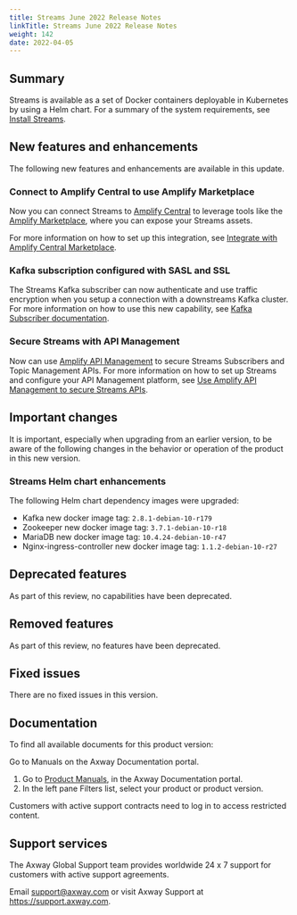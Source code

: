 ```yaml
---
title: Streams June 2022 Release Notes
linkTitle: Streams June 2022 Release Notes
weight: 142
date: 2022-04-05 
---
```


## Summary

Streams is available as a set of Docker containers deployable in Kubernetes by using a Helm chart. For a summary of the system requirements, see [Install Streams](/docs/install/).

## New features and enhancements

The following new features and enhancements are available in this update.

### Connect to Amplify Central to use Amplify Marketplace

Now you can connect Streams to [Amplify Central](https://docs.axway.com/bundle/amplify-central/page/docs/index.html) to leverage tools like the [Amplify Marketplace](https://docs.axway.com/bundle/amplify-central/page/docs/manage_marketplace/index.html), where you can expose your Streams assets.

For more information on how to set up this integration, see [Integrate with Amplify Central Marketplace](/docs/install/amplify-central-integration).

### Kafka subscription configured with SASL and SSL

The Streams Kafka subscriber can now authenticate and use traffic encryption when you setup a connection with a downstreams Kafka cluster. For more information on how to use this new capability, see [Kafka Subscriber documentation](/docs/subscribers/subscriber-kafka/#security-configuration-with-sasl-and-ssl).

### Secure Streams with API Management

Now can use [Amplify API Management](https://docs.axway.com/bundle/axway-open-docs/page/docs/api_mgmt_overview/index.html) to secure Streams Subscribers and Topic Management APIs. For more information on how to set up Streams and configure your API Management platform, see [Use Amplify API Management to secure Streams APIs](/docs/install/apim-integration).

## Important changes
<!-- Use this section to describe any changes in the behavior of the product (as a result of features or fixes), for example, new Java system properties in the jvm.xml file. This section could also be used for any important information that doesn't fit elsewhere. -->

It is important, especially when upgrading from an earlier version, to be aware of the following changes in the behavior or operation of the product in this new version.

### Streams Helm chart enhancements

The following Helm chart dependency images were upgraded:

* Kafka new docker image tag: `2.8.1-debian-10-r179`
* Zookeeper new docker image tag: `3.7.1-debian-10-r18`
* MariaDB new docker image tag: `10.4.24-debian-10-r47`
* Nginx-ingress-controller new docker image tag: `1.1.2-debian-10-r27`

## Deprecated features
<!-- As part of our software development life cycle, we constantly review our Streams offering. -->

As part of this review, no capabilities have been deprecated.

## Removed features
<!-- To stay current and align our offerings with customer demand and best practices, Axway might discontinue support for some capabilities. -->

As part of this review, no features have been deprecated.

## Fixed issues

There are no fixed issues in this version.

## Documentation

To find all available documents for this product version:

Go to Manuals on the Axway Documentation portal.

1. Go to [Product Manuals](https://docs.axway.com/bundle), in the Axway Documentation portal.
2. In the left pane Filters list, select your product or product version.

Customers with active support contracts need to log in to access restricted content.

## Support services

The Axway Global Support team provides worldwide 24 x 7 support for customers with active support agreements.

Email [support@axway.com](mailto:support@axway.com) or visit Axway Support at <https://support.axway.com>.
